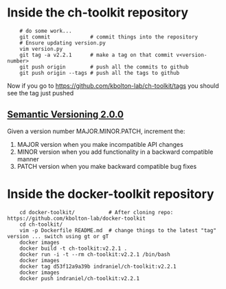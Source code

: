# Inside the ch-toolkit repository

        # do some work...
        git commit             # commit things into the repository
        # Ensure updating version.py
        vim version.py
        git tag -a v2.2.1      # make a tag on that commit v<version-number>
        git push origin        # push all the commits to github
        git push origin --tags # push all the tags to github
Now if you go to https://github.com/kbolton-lab/ch-toolkit/tags you should see the tag just pushed

## [Semantic Versioning 2.0.0](https://semver.org/)

Given a version number MAJOR.MINOR.PATCH, increment the:
1. MAJOR version when you make incompatible API changes
2. MINOR version when you add functionality in a backward compatible manner
3. PATCH version when you make backward compatible bug fixes

# Inside the docker-toolkit repository
    
        cd docker-toolkit/           # After cloning repo: https://github.com/kbolton-lab/docker-toolkit
        cd ch-toolkit/
        vim -p Dockerfile README.md  # change things to the latest "tag" version ... switch using gt or gT
        docker images
        docker build -t ch-toolkit:v2.2.1 .
        docker run -i -t --rm ch-toolkit:v2.2.1 /bin/bash
        docker images
        docker tag d53f12a9a39b indraniel/ch-toolkit:v2.2.1
        docker images
        docker push indraniel/ch-toolkit:v2.2.1